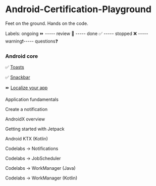 # Android-Certification-Playground
Feet on the ground. Hands on the code.

Labels:
ongoing ⏩ ----- review 🔁 ----- done ✅ ----- stopped ❌ ----- warning❗----- questions❓

### Android core

✅   [Toasts](https://developer.android.com/guide/topics/ui/notifiers/toasts) 

✅   [Snackbar](https://developer.android.com/reference/android/support/design/widget/Snackbar)

⏩   [Localize your app](https://developer.android.com/guide/topics/resources/localization)

Application fundamentals

Create a notification

AndroidX overview

Getting started with Jetpack

Android KTX (Kotlin)

Codelabs -> Notifications

Codelabs -> JobScheduler

Codelabs -> WorkManager (Java)

Codelabs -> WorkManager (Kotlin)
